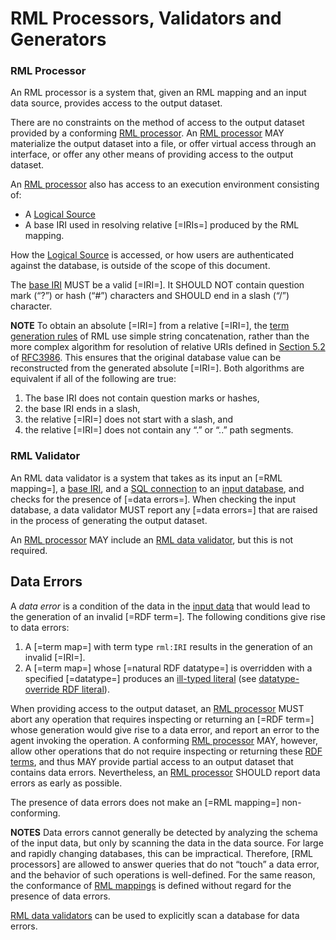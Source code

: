 # RML Processors, Validators and Generators


### RML Processor

An RML processor is a system that, given an RML mapping and an input data source,
provides access to the output dataset.

There are no constraints on the method of access to the output dataset
provided by a conforming [RML processor]().
An [RML processor]() MAY materialize the output dataset into a file,
or offer virtual access through an interface,
or offer any other means of providing access to the output dataset.

An [RML processor]() also has access to an execution environment consisting of:
* A [Logical Source]()
* A base IRI used in resolving relative [=IRIs=] produced by the RML mapping.

How the [Logical Source]() is accessed,
or how users are authenticated against the database,
is outside of the scope of this document.

The [base IRI]() MUST be a valid [=IRI=].
It SHOULD NOT contain question mark (“?”) or hash (“#”) characters and
SHOULD end in a slash (“/”) character.

**NOTE**
To obtain an absolute [=IRI=] from a relative [=IRI=],
the [term generation rules]() of RML use simple string concatenation,
rather than the more complex algorithm for resolution of relative URIs
defined in [Section 5.2]() of [RFC3986]().
This ensures that the original database value can be reconstructed from the generated absolute [=IRI=].
Both algorithms are equivalent if all of the following are true:


1. The base IRI does not contain question marks or hashes,
2. the base IRI ends in a slash,
3. the relative [=IRI=] does not start with a slash, and
4. the relative [=IRI=] does not contain any “.” or “..” path segments.

### RML Validator

An RML data validator is a system that takes as its input
an [=RML mapping=], a [base IRI](), and a [SQL connection]() to an [input database](),
and checks for the presence of [=data errors=].
When checking the input database,
a data validator MUST report any [=data errors=]
that are raised in the process of generating the output dataset.

An [RML processor]() MAY include an [RML data validator](), but this is not required.


## Data Errors

A <dfn>data error</dfn> is a condition of the data in the [input data]()
that would lead to the generation of an invalid [=RDF term=].
The following conditions give rise to data errors:

1. A [=term map=] with term type `rml:IRI` results in the generation of an invalid [=IRI=].
2. A [=term map=] whose [=natural RDF datatype=] is overridden with a specified [=datatype=]
produces an [ill-typed literal]() (see [datatype-override RDF literal]()).

When providing access to the output dataset,
an [RML processor]() MUST abort any operation
that requires inspecting or returning an [=RDF term=]
whose generation would give rise to a data error,
and report an error to the agent invoking the operation.
A conforming [RML processor]() MAY, however,
allow other operations that do not require inspecting or returning these [RDF terms](),
and thus MAY provide partial access to an output dataset that contains data errors.
Nevertheless, an [RML processor]() SHOULD report data errors as early as possible.

The presence of data errors does not make an [=RML mapping=] non-conforming.

**NOTES**
Data errors cannot generally be detected by analyzing the schema of the input data,
but only by scanning the data in the data source.
For large and rapidly changing databases, this can be impractical.
Therefore, [RML processors] are allowed to answer queries
that do not “touch” a data error,
and the behavior of such operations is well-defined. For the same reason,
the conformance of [RML mappings]() is defined without regard for the presence of data errors.

[RML data validators]() can be used to explicitly scan a database for data errors.

